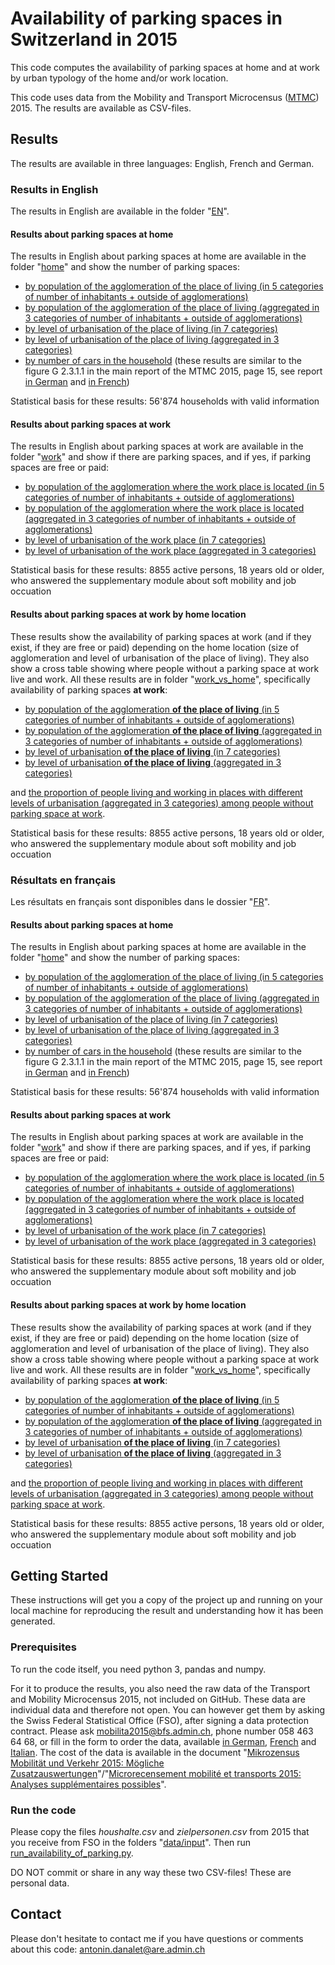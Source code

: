 # Availability of parking spaces in Switzerland in 2015
This code computes the availability of parking spaces at home and at work by urban typology of the home and/or work location. 

This code uses data from the Mobility and Transport Microcensus (<a href="https://www.are.admin.ch/mtmc">MTMC</a>) 2015. The results are available as CSV-files.

## Results
The results are available in three languages: English, French and German.

### Results in English
The results in English are available in the folder "<a href="https://github.com/antonindanalet/availability-of-parking-in-Switzerland-in-2015/tree/master/data/output/tables/EN">EN</a>".

#### Results about parking spaces at home
The results in English about parking spaces at home are available in the folder "<a href="https://github.com/antonindanalet/availability-of-parking-in-Switzerland-in-2015/tree/master/data/output/tables/EN/home">home</a>" and show the number of parking spaces:
- <a href="https://github.com/antonindanalet/availability-of-parking-in-Switzerland-in-2015/blob/master/data/output/tables/EN/home/avail_parking_space_by_agglo_size.csv">by population of the agglomeration of the place of living (in 5 categories of number of inhabitants + outside of agglomerations)</a>
- <a href="https://github.com/antonindanalet/availability-of-parking-in-Switzerland-in-2015/blob/master/data/output/tables/EN/home/avail_parking_space_by_agglo_size_agg.csv">by population of the agglomeration of the place of living (aggregated in 3 categories of number of inhabitants + outside of agglomerations)</a>
- <a href="https://github.com/antonindanalet/availability-of-parking-in-Switzerland-in-2015/blob/master/data/output/tables/EN/home/avail_parking_space_by_household_location.csv">by level of urbanisation of the place of living (in 7 categories)</a>
- <a href="https://github.com/antonindanalet/availability-of-parking-in-Switzerland-in-2015/blob/master/data/output/tables/EN/home/avail_parking_space_by_household_location_agg.csv">by level of urbanisation of the place of living (aggregated in 3 categories)</a>
- <a href="https://github.com/antonindanalet/availability-of-parking-in-Switzerland-in-2015/blob/master/data/output/tables/EN/home/avail_parking_space_by_nb_of_cars.csv">by number of cars in the household</a> (these results are similar to the figure G 2.3.1.1 in the main report of the MTMC 2015, page 15, see report <a href="https://www.are.admin.ch/dam/are/de/dokumente/verkehr/dokumente/mikrozensus/verkehrsverhalten-der-bevolkerung-ergebnisse-des-mikrozensus-mobilitat-und-verkehr-2015.pdf.download.pdf/Mikrozensus_Verkehrsverhalten%20der%20Bev%C3%B6lkerung%202015_de.pdf">in German</a> and <a href="https://www.are.admin.ch/dam/are/fr/dokumente/verkehr/dokumente/mikrozensus/verkehrsverhalten-der-bevolkerung-ergebnisse-des-mikrozensus-mobilitat-und-verkehr-2015.pdf.download.pdf/Mikrozensus_Verkehrsverhalten%20der%20Bev%C3%B6lkerung%202015_fr.pdf">in French</a>)

Statistical basis for these results: 56'874 households with valid information

#### Results about parking spaces at work
The results in English about parking spaces at work are available in the folder "<a href="https://github.com/antonindanalet/availability-of-parking-in-Switzerland-in-2015/tree/master/data/output/tables/EN/work">work</a>" and show if there are parking spaces, and if yes, if parking spaces are free or paid:
- <a href="https://github.com/antonindanalet/availability-of-parking-in-Switzerland-in-2015/blob/master/data/output/tables/EN/work/avail_parking_space_by_agglo_size_work_loc.csv">by population of the agglomeration where the work place is located (in 5 categories of number of inhabitants + outside of agglomerations)</a>
- <a href="https://github.com/antonindanalet/availability-of-parking-in-Switzerland-in-2015/blob/master/data/output/tables/EN/work/avail_parking_space_by_agglo_size_work_loc_agg.csv">by population of the agglomeration where the work place is located (aggregated in 3 categories of number of inhabitants + outside of agglomerations)</a>
- <a href="https://github.com/antonindanalet/availability-of-parking-in-Switzerland-in-2015/blob/master/data/output/tables/EN/work/avail_parking_space_by_work_location.csv">by level of urbanisation of the work place (in 7 categories)</a>
- <a href="https://github.com/antonindanalet/availability-of-parking-in-Switzerland-in-2015/blob/master/data/output/tables/EN/work/avail_parking_space_by_work_location_agg.csv">by level of urbanisation of the work place (aggregated in 3 categories)</a>

Statistical basis for these results: 8855 active persons, 18 years old or older, who answered the supplementary module about soft mobility and job occuation

#### Results about parking spaces at work by home location
These results show the availability of parking spaces at work (and if they exist, if they are free or paid) depending on the home location (size of agglomeration and level of urbanisation of the place of living). They also show a cross table showing where people without a parking space at work live and work. All these results are in folder "<a href="https://github.com/antonindanalet/availability-of-parking-in-Switzerland-in-2015/tree/master/data/output/tables/EN/work_vs_home">work_vs_home</a>", specifically availability of parking spaces <b>at work</b>:
- <a href="https://github.com/antonindanalet/availability-of-parking-in-Switzerland-in-2015/blob/master/data/output/tables/EN/work_vs_home/avail_parking_space_at_work_by_agglo_size_home_loc.csv">by population of the agglomeration <b>of the place of living</b> (in 5 categories of number of inhabitants + outside of agglomerations)</a>
- <a href="https://github.com/antonindanalet/availability-of-parking-in-Switzerland-in-2015/blob/master/data/output/tables/EN/work_vs_home/avail_parking_space_at_work_by_agglo_size_home_loc_agg.csv">by population of the agglomeration <b>of the place of living</b> (aggregated in 3 categories of number of inhabitants + outside of agglomerations)</a>
- <a href="https://github.com/antonindanalet/availability-of-parking-in-Switzerland-in-2015/blob/master/data/output/tables/EN/work_vs_home/avail_parking_space_at_work_by_home_location.csv">by level of urbanisation <b>of the place of living</b> (in 7 categories)</a>
- <a href="https://github.com/antonindanalet/availability-of-parking-in-Switzerland-in-2015/blob/master/data/output/tables/EN/work_vs_home/avail_parking_space_at_work_by_home_location_agg.csv">by level of urbanisation <b>of the place of living</b> (aggregated in 3 categories)</a>

and <a href="https://github.com/antonindanalet/availability-of-parking-in-Switzerland-in-2015/blob/master/data/output/tables/EN/work_vs_home/no_parking_space_at_work_by_home_work_location_agg.csv">the proportion of people living and working in places with different levels of urbanisation (aggregated in 3 categories) among people without parking space at work</a>.

Statistical basis for these results: 8855 active persons, 18 years old or older, who answered the supplementary module about soft mobility and job occuation

### Résultats en français
Les résultats en français sont disponibles dans le dossier
"<a href="https://github.com/antonindanalet/availability-of-parking-in-Switzerland-in-2015/tree/master/data/output/tables/FR">FR</a>".

#### Results about parking spaces at home
The results in English about parking spaces at home are available in the folder "<a href="https://github.com/antonindanalet/availability-of-parking-in-Switzerland-in-2015/tree/master/data/output/tables/EN/home">home</a>" and show the number of parking spaces:
- <a href="https://github.com/antonindanalet/availability-of-parking-in-Switzerland-in-2015/blob/master/data/output/tables/EN/home/avail_parking_space_by_agglo_size.csv">by population of the agglomeration of the place of living (in 5 categories of number of inhabitants + outside of agglomerations)</a>
- <a href="https://github.com/antonindanalet/availability-of-parking-in-Switzerland-in-2015/blob/master/data/output/tables/EN/home/avail_parking_space_by_agglo_size_agg.csv">by population of the agglomeration of the place of living (aggregated in 3 categories of number of inhabitants + outside of agglomerations)</a>
- <a href="https://github.com/antonindanalet/availability-of-parking-in-Switzerland-in-2015/blob/master/data/output/tables/EN/home/avail_parking_space_by_household_location.csv">by level of urbanisation of the place of living (in 7 categories)</a>
- <a href="https://github.com/antonindanalet/availability-of-parking-in-Switzerland-in-2015/blob/master/data/output/tables/EN/home/avail_parking_space_by_household_location_agg.csv">by level of urbanisation of the place of living (aggregated in 3 categories)</a>
- <a href="https://github.com/antonindanalet/availability-of-parking-in-Switzerland-in-2015/blob/master/data/output/tables/EN/home/avail_parking_space_by_nb_of_cars.csv">by number of cars in the household</a> (these results are similar to the figure G 2.3.1.1 in the main report of the MTMC 2015, page 15, see report <a href="https://www.are.admin.ch/dam/are/de/dokumente/verkehr/dokumente/mikrozensus/verkehrsverhalten-der-bevolkerung-ergebnisse-des-mikrozensus-mobilitat-und-verkehr-2015.pdf.download.pdf/Mikrozensus_Verkehrsverhalten%20der%20Bev%C3%B6lkerung%202015_de.pdf">in German</a> and <a href="https://www.are.admin.ch/dam/are/fr/dokumente/verkehr/dokumente/mikrozensus/verkehrsverhalten-der-bevolkerung-ergebnisse-des-mikrozensus-mobilitat-und-verkehr-2015.pdf.download.pdf/Mikrozensus_Verkehrsverhalten%20der%20Bev%C3%B6lkerung%202015_fr.pdf">in French</a>)

Statistical basis for these results: 56'874 households with valid information

#### Results about parking spaces at work
The results in English about parking spaces at work are available in the folder "<a href="https://github.com/antonindanalet/availability-of-parking-in-Switzerland-in-2015/tree/master/data/output/tables/EN/work">work</a>" and show if there are parking spaces, and if yes, if parking spaces are free or paid:
- <a href="https://github.com/antonindanalet/availability-of-parking-in-Switzerland-in-2015/blob/master/data/output/tables/EN/work/avail_parking_space_by_agglo_size_work_loc.csv">by population of the agglomeration where the work place is located (in 5 categories of number of inhabitants + outside of agglomerations)</a>
- <a href="https://github.com/antonindanalet/availability-of-parking-in-Switzerland-in-2015/blob/master/data/output/tables/EN/work/avail_parking_space_by_agglo_size_work_loc_agg.csv">by population of the agglomeration where the work place is located (aggregated in 3 categories of number of inhabitants + outside of agglomerations)</a>
- <a href="https://github.com/antonindanalet/availability-of-parking-in-Switzerland-in-2015/blob/master/data/output/tables/EN/work/avail_parking_space_by_work_location.csv">by level of urbanisation of the work place (in 7 categories)</a>
- <a href="https://github.com/antonindanalet/availability-of-parking-in-Switzerland-in-2015/blob/master/data/output/tables/EN/work/avail_parking_space_by_work_location_agg.csv">by level of urbanisation of the work place (aggregated in 3 categories)</a>

Statistical basis for these results: 8855 active persons, 18 years old or older, who answered the supplementary module about soft mobility and job occuation

#### Results about parking spaces at work by home location
These results show the availability of parking spaces at work (and if they exist, if they are free or paid) depending on the home location (size of agglomeration and level of urbanisation of the place of living). They also show a cross table showing where people without a parking space at work live and work. All these results are in folder "<a href="https://github.com/antonindanalet/availability-of-parking-in-Switzerland-in-2015/tree/master/data/output/tables/EN/work_vs_home">work_vs_home</a>", specifically availability of parking spaces <b>at work</b>:
- <a href="https://github.com/antonindanalet/availability-of-parking-in-Switzerland-in-2015/blob/master/data/output/tables/EN/work_vs_home/avail_parking_space_at_work_by_agglo_size_home_loc.csv">by population of the agglomeration <b>of the place of living</b> (in 5 categories of number of inhabitants + outside of agglomerations)</a>
- <a href="https://github.com/antonindanalet/availability-of-parking-in-Switzerland-in-2015/blob/master/data/output/tables/EN/work_vs_home/avail_parking_space_at_work_by_agglo_size_home_loc_agg.csv">by population of the agglomeration <b>of the place of living</b> (aggregated in 3 categories of number of inhabitants + outside of agglomerations)</a>
- <a href="https://github.com/antonindanalet/availability-of-parking-in-Switzerland-in-2015/blob/master/data/output/tables/EN/work_vs_home/avail_parking_space_at_work_by_home_location.csv">by level of urbanisation <b>of the place of living</b> (in 7 categories)</a>
- <a href="https://github.com/antonindanalet/availability-of-parking-in-Switzerland-in-2015/blob/master/data/output/tables/EN/work_vs_home/avail_parking_space_at_work_by_home_location_agg.csv">by level of urbanisation <b>of the place of living</b> (aggregated in 3 categories)</a>

and <a href="https://github.com/antonindanalet/availability-of-parking-in-Switzerland-in-2015/blob/master/data/output/tables/EN/work_vs_home/no_parking_space_at_work_by_home_work_location_agg.csv">the proportion of people living and working in places with different levels of urbanisation (aggregated in 3 categories) among people without parking space at work</a>.

Statistical basis for these results: 8855 active persons, 18 years old or older, who answered the supplementary module about soft mobility and job occuation


## Getting Started

These instructions will get you a copy of the project up and running on your local machine for reproducing the result and understanding how it has been generated.

### Prerequisites

To run the code itself, you need python 3, pandas and numpy.

For it to produce the results, you also need the raw data of the Transport and Mobility Microcensus 2015, not included on GitHub. These data are individual data and therefore not open. You can however get them by asking the Swiss Federal Statistical Office (FSO), after signing a data protection contract. Please ask mobilita2015@bfs.admin.ch, phone number 058 463 64 68, or fill in the form to order the data, available <a href="https://www.are.admin.ch/are/de/home/verkehr-und-infrastruktur/grundlagen-und-daten/mzmv/datenzugang.html">in German</a>, <a href="https://www.are.admin.ch/are/fr/home/transports-et-infrastructures/bases-et-donnees/mrmt/accesauxdonnees.html">French</a> and <a href="https://www.are.admin.ch/are/it/home/trasporti-e-infrastrutture/basi-e-dati/mcmt/accessoaidati.html">Italian</a>. The cost of the data is available in the document "<a href="https://www.are.admin.ch/are/de/home/medien-und-publikationen/publikationen/grundlagen/mikrozensus-mobilitat-und-verkehr-2015-mogliche-zusatzauswertung.html">Mikrozensus Mobilität und Verkehr 2015: Mögliche Zusatzauswertungen</a>"/"<a href="https://www.are.admin.ch/are/fr/home/media-et-publications/publications/bases/mikrozensus-mobilitat-und-verkehr-2015-mogliche-zusatzauswertung.html">Microrecensement mobilité et transports 2015: Analyses supplémentaires possibles</a>".

### Run the code

Please copy the files <em>houshalte.csv</em> and <em>zielpersonen.csv</em> from 2015 that you receive from FSO in the folders "<a href="https://github.com/antonindanalet/availability-of-parking-in-Switzerland-in-2015/tree/master/data/input">data/input</a>". Then run <a href="https://github.com/antonindanalet/availability-of-parking-in-Switzerland-in-2015/blob/master/src/run_availability_of_parking.py">run_availability_of_parking.py</a>. 

DO NOT commit or share in any way these two CSV-files! These are personal data.

## Contact

Please don't hesitate to contact me if you have questions or comments about this code: antonin.danalet@are.admin.ch
